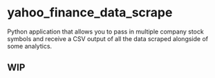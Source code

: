 # yahoo_finance_data_scrape
Python application that allows you to pass in multiple company stock symbols and receive a CSV output of all the data scraped alongside of some analytics.

## WIP
